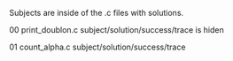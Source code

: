 Subjects are inside of the .c files with solutions.

00
  print_doublon.c   subject/solution/success/trace is hiden

01
  count_alpha.c     subject/solution/success/trace

